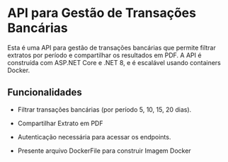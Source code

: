 # API para Gestão de Transações Bancárias

Esta é uma API para gestão de transações bancárias que permite filtrar extratos por período e compartilhar os resultados em PDF. A API é construída com ASP.NET Core e .NET 8, e é escalável usando containers Docker.

## Funcionalidades

- Filtrar transações bancárias (por período 5, 10, 15, 20 dias).

- Compartilhar Extrato em PDF

- Autenticação necessária para acessar os endpoints.

- Presente arquivo DockerFile para construir Imagem Docker
